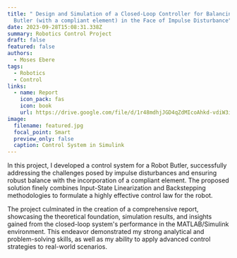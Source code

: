 ```yaml
---
title: " Design and Simulation of a Closed-Loop Controller for Balancing a Robot
  Butler (with a compliant element) in the Face of Impulse Disturbance"
date: 2023-09-28T15:08:31.338Z
summary: R﻿obotics Control Project
draft: false
featured: false
authors:
  - Moses Ebere
tags:
  - Robotics
  - Control
links:
  - name: Report
    icon_pack: fas
    icon: book
    url: https://drive.google.com/file/d/1r48mdhjJGD4qZdMIcoAhkd-vdiW3io4J/view?usp=sharing
image:
  filename: featured.jpg
  focal_point: Smart
  preview_only: false
  caption: Control System in Simulink
---
```

I﻿n this project, I developed a control system for a Robot Butler, successfully addressing the challenges posed by impulse disturbances and ensuring robust balance with the incorporation of a compliant element. The proposed solution finely combines Input-State Linearization and Backstepping methodologies to formulate a highly effective control law for the robot. 

The project culminated in the creation of a comprehensive report, showcasing the theoretical foundation, simulation results, and insights gained from the closed-loop system's performance in the MATLAB/Simulink environment. This endeavor demonstrated my strong analytical and problem-solving skills, as well as my ability to apply advanced control strategies to real-world scenarios.
